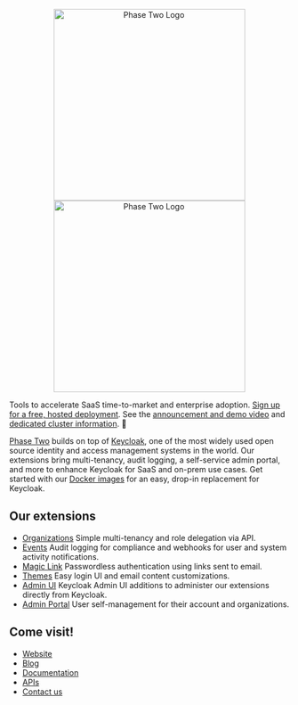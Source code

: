 <p align="center">
    <img src="https://user-images.githubusercontent.com/244253/211920936-3280408e-5873-45e4-bc3c-b5a9f0bc1ad0.png#gh-light-mode-only" alt="Phase Two Logo" width="344px" height="auto" />
    <img src="https://user-images.githubusercontent.com/244253/211920950-dcc9ae85-d3b3-4029-a2dc-069c663d6ee9.png#gh-dark-mode-only" alt="Phase Two Logo" width="344px" height="auto" />
</p>

Tools to accelerate SaaS time-to-market and enterprise adoption. [Sign up for a free, hosted deployment](https://phasetwo.io/?utm_source=github&utm_medium=readme&utm_campaign=p2-inc). See the [announcement and demo video](https://phasetwo.io/blog/self-service/) and [dedicated cluster information](https://phasetwo.io/blog/dedicated-launch). :rocket:

[Phase Two](https://phasetwo.io) builds on top of [Keycloak](https://keycloak.org/), one of the most widely used open source identity and access management systems in the world. Our extensions bring multi-tenancy, audit logging, a self-service admin portal, and more to enhance Keycloak for SaaS and on-prem use cases. Get started with our [Docker images](https://quay.io/repository/phasetwo/phasetwo-keycloak) for an easy, drop-in replacement for Keycloak.

## Our extensions
- [Organizations](https://github.com/p2-inc/keycloak-orgs) Simple multi-tenancy and role delegation via API.
- [Events](https://github.com/p2-inc/keycloak-events) Audit logging for compliance and webhooks for user and system activity notifications.
- [Magic Link](https://github.com/p2-inc/keycloak-magic-link) Passwordless authentication using links sent to email.
- [Themes](https://github.com/p2-inc/keycloak-themes) Easy login UI and email content customizations.
- [Admin UI](https://github.com/p2-inc/keycloak/tree/21.1.1_orgs_admin_ui) Keycloak Admin UI additions to administer our extensions directly from Keycloak.
- [Admin Portal](https://github.com/p2-inc/phasetwo-admin-portal) User self-management for their account and organizations.

## Come visit!
- [Website](https://phasetwo.io)
- [Blog](https://phasetwo.io/blog)
- [Documentation](https://phasetwo.io/docs/introduction)
- [APIs](https://phasetwo.io/api/phase-two-admin-rest-api)
- [Contact us](mailto:support@phasetwo.io)
